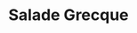 ---
title: "Salade Grecque"
description: ""
price_s: "10"
price_l: "13"
price_lg: ""
weight: "3"
---